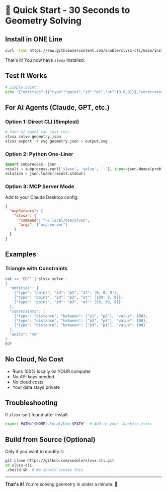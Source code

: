 # 🚀 Quick Start - 30 Seconds to Geometry Solving

## Install in ONE Line

```bash
curl -fsSL https://raw.githubusercontent.com/snoble/slvsx-cli/main/install.sh | bash
```

That's it! You now have `slvsx` installed.

## Test It Works

```bash
# Simple point
echo '{"entities":[{"type":"point","id":"p1","at":[0,0,0]}],"constraints":[],"units":"mm"}' | slvsx solve -
```

## For AI Agents (Claude, GPT, etc.)

### Option 1: Direct CLI (Simplest)
```bash
# Your AI agent can just run:
slvsx solve geometry.json
slvsx export -f svg geometry.json > output.svg
```

### Option 2: Python One-Liner
```python
import subprocess, json
result = subprocess.run(['slvsx', 'solve', '-'], input=json.dumps(problem), capture_output=True, text=True)
solution = json.loads(result.stdout)
```

### Option 3: MCP Server Mode
Add to your Claude Desktop config:
```json
{
  "mcpServers": {
    "slvsx": {
      "command": "~/.local/bin/slvsx",
      "args": ["mcp-server"]
    }
  }
}
```

## Examples

### Triangle with Constraints
```bash
cat << 'EOF' | slvsx solve -
{
  "entities": [
    {"type": "point", "id": "p1", "at": [0, 0, 0]},
    {"type": "point", "id": "p2", "at": [100, 0, 0]},
    {"type": "point", "id": "p3", "at": [50, 50, 0]}
  ],
  "constraints": [
    {"type": "distance", "between": ["p1", "p2"], "value": 100},
    {"type": "distance", "between": ["p2", "p3"], "value": 100},
    {"type": "distance", "between": ["p3", "p1"], "value": 100}
  ],
  "units": "mm"
}
EOF
```

## No Cloud, No Cost

- Runs 100% locally on YOUR computer
- No API keys needed
- No cloud costs
- Your data stays private

## Troubleshooting

If `slvsx` isn't found after install:
```bash
export PATH="$HOME/.local/bin:$PATH"  # Add to your .bashrc/.zshrc
```

## Build from Source (Optional)

Only if you want to modify it:
```bash
git clone https://github.com/snoble/slvsx-cli.git
cd slvsx-cli
./build.sh  # We should create this
```

---
**That's it!** You're solving geometry in under a minute. 🎉